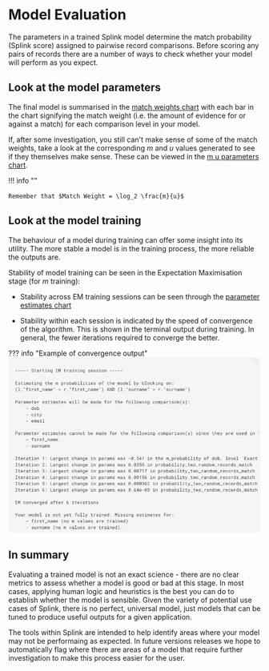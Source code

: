 # Model Evaluation

The parameters in a trained Splink model determine the match probability (Splink score) assigned to pairwise record comparisons. Before scoring any pairs of records there are a number of ways to check whether your model will perform as you expect.

## Look at the model parameters

The final model is summarised in the [match weights chart](../../charts/match_weights_chart.ipynb) with each bar in the chart signifying the match weight (i.e. the amount of evidence for or against a match) for each comparison level in your model.

If, after some investigation, you still can't make sense of some of the match weights, take a look at the corresponding $m$ and $u$ values generated to see if they themselves make sense. These can be viewed in the [m u parameters chart](https://moj-analytical-services.github.io/splink/charts/m_u_parameters_chart.html).

!!! info ""

    Remember that $Match Weight = \log_2 \frac{m}{u}$


## Look at the model training

The behaviour of a model during training can offer some insight into its utility. The more stable a model is in the training process, the more reliable the outputs are.

Stability of model training can be seen in the Expectation Maximisation stage (for $m$ training):

- Stability across EM training sessions can be seen through the [parameter estimates chart](https://moj-analytical-services.github.io/splink/charts/parameter_estimate_comparisons_chart.html)

- Stability within each session is indicated by the speed of convergence of the algorithm. This is shown in the terminal output during training. In general, the fewer iterations required to converge the better.

??? info "Example of convergence output"
    ![](./image/convergence.png)

## In summary

Evaluating a trained model is not an exact science - there are no clear metrics to assess whether a model is good or bad at this stage. In most cases, applying human logic and heuristics is the best you can do to establish whether the model is sensible. Given the variety of potential use cases of Splink, there is no perfect, universal model, just models that can be tuned to produce useful outputs for a given application.

The tools within Splink are intended to help identify areas where your model may not be performaing as expected. In future versions releases we hope to automatically flag where there are areas of a model that require further investigation to make this process easier for the user.